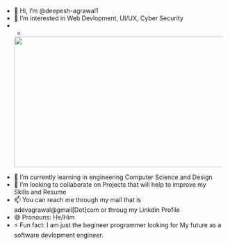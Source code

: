 - 👋 Hi, I’m @deepesh-agrawal1
- 👀 I’m interested in Web Devlopment, UI/UX, Cyber Security
- - <div align="center">
  <img src="https://static.wixstatic.com/media/b313a9_89ebec0c5f384c65a9551f0c1ec18ca9~mv2.gif" width="600" height="300"/>
</div>

- 🌱 I’m currently learning in engineering Computer Science and Design
- 💞️ I’m looking to collaborate on Projects that will help to improve my Skills and Resume
- 📫 You can reach me through my mail that is adevagrawal@gmail[Dot]com or throug my Linkdin Profile 
- 😄 Pronouns: He/Him
- ⚡ Fun fact: I am just the begineer programmer looking for My future as a software devlopment engineer.

<!---
deepesh-agrawal1/deepesh-agrawal1 is a ✨ special ✨ repository because its `README.md` (this file) appears on your GitHub profile.
You can click the Preview link to take a look at your changes.
--->
